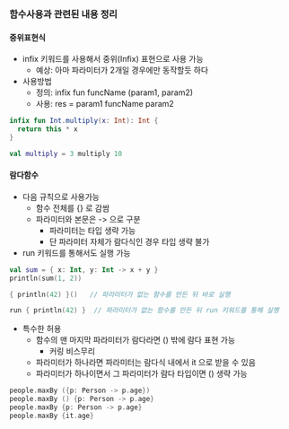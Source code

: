 ### 함수사용과 관련된 내용 정리

#### 중위표현식
- infix 키워드를 사용해서 중위(Infix) 표현으로 사용 가능
  - 예상: 아마 파라미터가 2개일 경우에만 동작할듯 하다
- 사용방법
  - 정의: infix fun funcName (param1, param2)
  - 사용: res = param1 funcName param2
```kotlin
infix fun Int.multiply(x: Int): Int { 
  return this * x 
} 

val multiply = 3 multiply 10
```

#### 람다함수
- 다음 규칙으로 사용가능
  - 함수 전체를 {} 로 감쌈
  - 파라미터와 본문은 -> 으로 구분
    - 파라미터는 타입 생략 가능
    - 단 파라미터 자체가 람다식인 경우 타입 생략 불가
- run 키워드를 통해서도 실행 가능
```kotlin
val sum = { x: Int, y: Int -> x + y } 
println(sum(1, 2)) 

{ println(42) }()   // 파라미터가 없는 함수를 만든 뒤 바로 실행

run { println(42) }  // 파라미터가 없는 함수를 만든 뒤 run 키워드를 통해 실행
```
- 특수한 허용
  - 함수의 맨 마지막 파라미터가 람다라면 () 밖에 람다 표현 가능
    - 커링 비스무리
  - 파라미터가 하나라면 파라미터는 람다식 내에서 it 으로 받을 수 있음
  - 파라미터가 하나이면서 그 파라미터가 람다 타입이면 () 생략 가능
```kotlin
people.maxBy ({p: Person -> p.age}) 
people.maxBy () {p: Person -> p.age} 
people.maxBy {p: Person -> p.age} 
people.maxBy {it.age}
```
